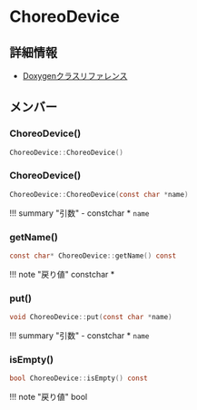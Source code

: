 # ChoreoDevice



## 詳細情報

- [Doxygenクラスリファレンス](https://lang-ship.com/reference/Arduino/1.8.9/class_choreo_device.html)

## メンバー

### ChoreoDevice()



```c
ChoreoDevice::ChoreoDevice()
```



### ChoreoDevice()



```c
ChoreoDevice::ChoreoDevice(const char *name)
```

!!! summary "引数"
	- constchar * `name` 



### getName()



```c
const char* ChoreoDevice::getName() const
```

!!! note "戻り値"
	constchar *



### put()



```c
void ChoreoDevice::put(const char *name)
```

!!! summary "引数"
	- constchar * `name` 



### isEmpty()



```c
bool ChoreoDevice::isEmpty() const
```

!!! note "戻り値"
	bool



